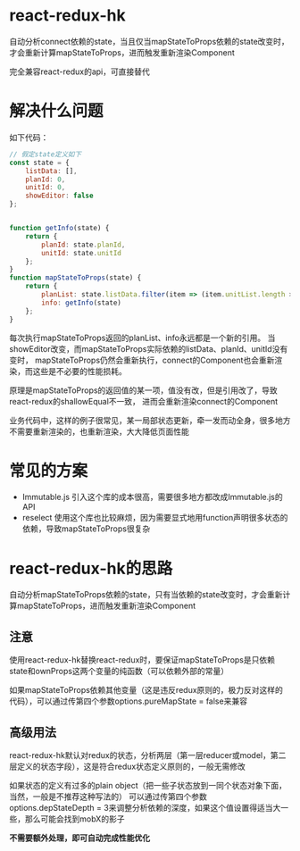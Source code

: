 # react-redux-hk
自动分析connect依赖的state，当且仅当mapStateToProps依赖的state改变时，才会重新计算mapStateToProps，进而触发重新渲染Component

完全兼容react-redux的api，可直接替代

# 解决什么问题
如下代码：
```js
// 假定state定义如下
const state = {
    listData: [],
    planId: 0,
    unitId: 0,
    showEditor: false
};


function getInfo(state) {
    return {
        planId: state.planId,
        unitId: state.unitId
    };
}
function mapStateToProps(state) {
    return {
        planList: state.listData.filter(item => (item.unitList.length > 0)),
        info: getInfo(state)
    };
}
```
每次执行mapStateToProps返回的planList、info永远都是一个新的引用。
当showEditor改变，而mapStateToProps实际依赖的listData、planId、unitId没有变时，
mapStateToProps仍然会重新执行，connect的Component也会重新渲染，而这些是不必要的性能损耗。

原理是mapStateToProps的返回值的某一项，值没有改，但是引用改了，导致react-redux的shallowEqual不一致，
进而会重新渲染connect的Component

业务代码中，这样的例子很常见，某一局部状态更新，牵一发而动全身，很多地方不需要重新渲染的，也重新渲染，大大降低页面性能

# 常见的方案
- Immutable.js 引入这个库的成本很高，需要很多地方都改成Immutable.js的API
- reselect 使用这个库也比较麻烦，因为需要显式地用function声明很多状态的依赖，导致mapStateToProps很复杂

# react-redux-hk的思路
自动分析mapStateToProps依赖的state，只有当依赖的state改变时，才会重新计算mapStateToProps，进而触发重新渲染Component

## 注意
使用react-redux-hk替换react-redux时，要保证mapStateToProps是只依赖state和ownProps这两个变量的纯函数（可以依赖外部的常量）

如果mapStateToProps依赖其他变量（这是违反redux原则的，极力反对这样的代码），可以通过传第四个参数options.pureMapState = false来兼容

## 高级用法

react-redux-hk默认对redux的状态，分析两层（第一层reducer或model，第二层定义的状态字段），这是符合redux状态定义原则的，一般无需修改

如果状态的定义有过多的plain object（把一些子状态放到一同个状态对象下面，当然，一般是不推荐这种写法的）
可以通过传第四个参数options.depStateDepth = 3来调整分析依赖的深度，如果这个值设置得适当大一些，那么可能会找到mobX的影子

**不需要额外处理，即可自动完成性能优化**
